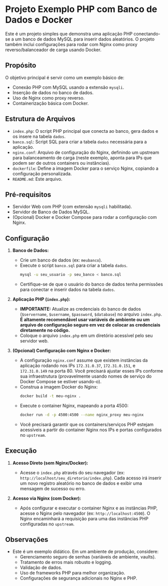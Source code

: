 # Projeto Exemplo PHP com Banco de Dados e Docker

Este é um projeto simples que demonstra uma aplicação PHP conectando-se a um banco de dados MySQL para inserir dados aleatórios. O projeto também inclui configurações para rodar com Nginx como proxy reverso/balanceador de carga usando Docker.

## Propósito

O objetivo principal é servir como um exemplo básico de:
*   Conexão PHP com MySQL usando a extensão `mysqli`.
*   Inserção de dados no banco de dados.
*   Uso de Nginx como proxy reverso.
*   Containerização básica com Docker.

## Estrutura de Arquivos

*   `index.php`: O script PHP principal que conecta ao banco, gera dados e os insere na tabela `dados`.
*   `banco.sql`: Script SQL para criar a tabela `dados` necessária para a aplicação.
*   `nginx.conf`: Arquivo de configuração do Nginx, definindo um upstream para balanceamento de carga (neste exemplo, aponta para IPs que podem ser de outros containers ou instâncias).
*   `dockerfile`: Define a imagem Docker para o serviço Nginx, copiando a configuração personalizada.
*   `README.md`: Este arquivo.

## Pré-requisitos

*   Servidor Web com PHP (com extensão `mysqli` habilitada).
*   Servidor de Banco de Dados MySQL.
*   (Opcional) Docker e Docker Compose para rodar a configuração com Nginx.

## Configuração

1.  **Banco de Dados:**
    *   Crie um banco de dados (ex: `meubanco`).
    *   Execute o script `banco.sql` para criar a tabela `dados`.
        ```bash
        mysql -u seu_usuario -p seu_banco < banco.sql
        ```
    *   Certifique-se de que o usuário do banco de dados tenha permissões para conectar e inserir dados na tabela `dados`.

2.  **Aplicação PHP (`index.php`):**
    *   **IMPORTANTE:** Atualize as credenciais do banco de dados (`$servername`, `$username`, `$password`, `$database`) no arquivo `index.php`. **É altamente recomendável usar variáveis de ambiente ou um arquivo de configuração seguro em vez de colocar as credenciais diretamente no código.**
    *   Coloque o arquivo `index.php` em um diretório acessível pelo seu servidor web.

3.  **(Opcional) Configuração com Nginx e Docker:**
    *   A configuração `nginx.conf` assume que existem instâncias da aplicação rodando nos IPs `172.31.0.37`, `172.31.0.151`, e `172.31.0.149` na porta 80. Você precisará ajustar esses IPs conforme sua infraestrutura (provavelmente usando nomes de serviço do Docker Compose se estiver usando-o).
    *   Construa a imagem Docker do Nginx:
        ```bash
        docker build -t meu-nginx .
        ```
    *   Execute o container Nginx, mapeando a porta 4500:
        ```bash
        docker run -d -p 4500:4500 --name nginx_proxy meu-nginx
        ```
    *   Você precisará garantir que os containers/serviços PHP estejam acessíveis a partir do container Nginx nos IPs e portas configurados no `upstream`.

## Execução

1.  **Acesso Direto (sem Nginx/Docker):**
    *   Acesse o `index.php` através do seu navegador (ex: `http://localhost/seu_diretorio/index.php`). Cada acesso irá inserir um novo registro aleatório no banco de dados e exibir uma mensagem de sucesso ou erro.

2.  **Acesso via Nginx (com Docker):**
    *   Após configurar e executar o container Nginx e as instâncias PHP, acesse o Nginx pelo navegador (ex: `http://localhost:4500`). O Nginx encaminhará a requisição para uma das instâncias PHP configuradas no `upstream`.

## Observações

*   Este é um exemplo didático. Em um ambiente de produção, considere:
    *   Gerenciamento seguro de senhas (variáveis de ambiente, vaults).
    *   Tratamento de erros mais robusto e logging.
    *   Validação de dados.
    *   Uso de frameworks PHP para melhor organização.
    *   Configurações de segurança adicionais no Nginx e PHP.
